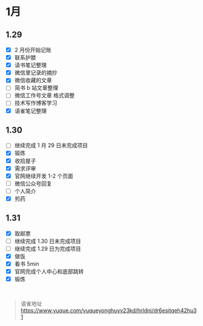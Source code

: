 # 1月
## 1.29

- [x] 2 月份开始记账
- [x] 联系护膝
- [x] 读书笔记整理
- [x] 微信里记录的摘抄
- [x] 微信收藏的文章
- [ ] 简书 b 站文章整理
- [ ] 微信工作号文章 格式调整
- [ ] 技术写作博客学习
- [x] 语雀笔记整理

## 1.30

- [ ] 继续完成 1 月 29 日未完成项目
- [x] 锻炼
- [x] 收拾屋子
- [x] 需求评审
- [x] 官网继续开发 1-2 个页面
- [ ] 微信公众号回复
- [ ] 个人简介
- [x] 煎药

## 1.31

- [x] 取邮票
- [ ] 继续完成 1.30 日未完成项目
- [ ] 继续完成 1.29 日为完成项目
- [x] 做饭
- [x] 看书 5min
- [x] 官网完成个人中心和底部跳转
- [x] 锻炼

<br>
  
> 语雀地址 https://www.yuque.com/yuqueyonghuyv23kd/hrldni/dr6esitqeh42hu31